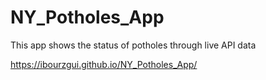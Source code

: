 # NY_Potholes_App
This app shows the status of potholes through live API data 

https://ibourzgui.github.io/NY_Potholes_App/
